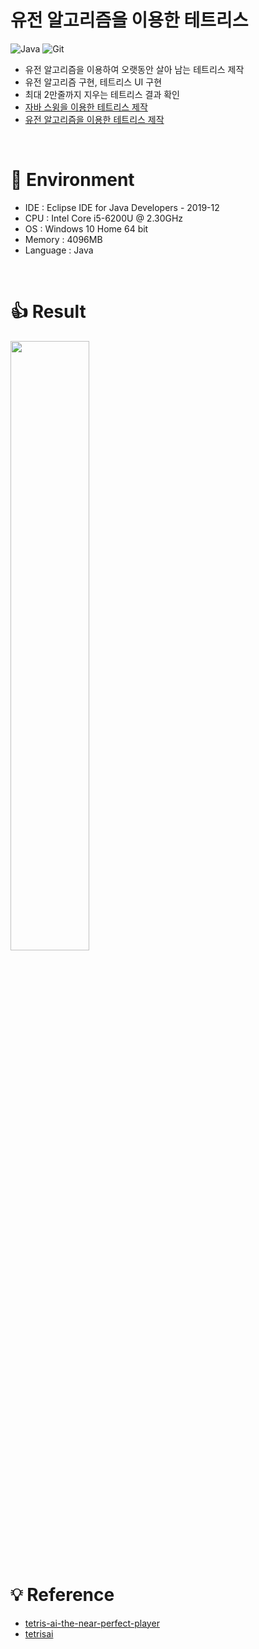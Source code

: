 # 유전 알고리즘을 이용한 테트리스
![Java](https://img.shields.io/badge/Java-007396?style=plastic&logo=Java&logoColor=white)
![Git](https://img.shields.io/badge/Git-F05032?style=plastic&logo=Git&logoColor=white)

- 유전 알고리즘을 이용하여 오랫동안 살아 남는 테트리스 제작
- 유전 알고리즘 구현, 테트리스 UI 구현
- 최대 2만줄까지 지우는 테트리스 결과 확인
- [자바 스윙을 이용한 테트리스 제작](https://blog.naver.com/jms8732/222048982261)
- [유전 알고리즘을 이용한 테트리스 제작](https://blog.naver.com/jms8732/222055848200)
 
<br> 
 
# 🔨 Environment
* IDE : Eclipse IDE for Java Developers - 2019-12  
* CPU : Intel Core i5-6200U @ 2.30GHz  
* OS : Windows 10 Home 64 bit  
* Memory : 4096MB
* Language : Java

<br>

# 👍 Result
<img src="https://user-images.githubusercontent.com/26684848/89731781-b24ab480-da84-11ea-820e-fc4eca261ac2.gif" width="50%" height="50%"/>

<br>

# 💡 Reference
* [tetris-ai-the-near-perfect-player](https://codemyroad.wordpress.com/2013/04/14/tetris-ai-the-near-perfect-player/)
* [tetrisai](https://github.com/LeeYiyuan/tetrisai)
